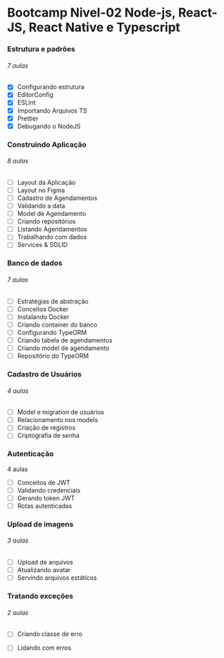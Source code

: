# Bootcamp Nivel-02 Node-js, React-JS, React Native e Typescript

### Estrutura e padrões
###### 7 aulas

- [x] Configurando estrutura
- [x] EditorConfig
- [x] ESLint
- [x] Importando Arquivos TS
- [x] Prettier
- [x] Debugando o NodeJS

### Construindo Aplicação
###### 8 aulas

- [ ] Layout da Aplicação
- [ ] Layout no Figma
- [ ] Cadastro de Agendamentos
- [ ] Validando a data
- [ ] Model de Agendamento
- [ ] Criando repositórios
- [ ] Listando Agendamentos
- [ ] Trabalhando com dados
- [ ] Services & SOLID

### Banco de dados
###### 7 aulas

- [ ] Estratégias de abstração
- [ ] Conceitos Docker
- [ ] Instalando Docker
- [ ] Criando container do banco
- [ ] Configurando TypeORM
- [ ] Criando tabela de agendamentos
- [ ] Criando model de agendamento
- [ ] Repositório do TypeORM

### Cadastro de Usuários
###### 4 aulas

- [ ] Model e migration de usuários
- [ ] Relacionamento nos models
- [ ] Criação de registros
- [ ] Criptografia de senha

### Autenticação
4 aulas

- [ ] Conceitos de JWT
- [ ] Validando credenciais
- [ ] Gerando token JWT
- [ ] Rotas autenticadas

### Upload de imagens
###### 3 aulas

- [ ] Upload de arquivos
- [ ] Atualizando avatar
- [ ] Servindo arquivos estáticos

### Tratando exceções
###### 2 aulas

- [ ] Criando classe de erro
- [ ] Lidando com erros

